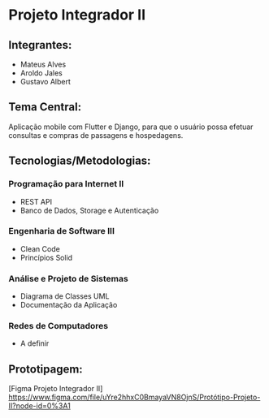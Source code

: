 # Projeto Integrador II

## Integrantes: 
- Mateus Alves
- Aroldo Jales
- Gustavo Albert

## Tema Central:
  Aplicação mobile com Flutter e Django, para que o usuário possa efetuar consultas e compras de passagens e hospedagens.

## Tecnologias/Metodologias:

### Programação para Internet II
- REST API
- Banco de Dados, Storage e Autenticação

### Engenharia de Software III
- Clean Code
- Princípios Solid

### Análise e Projeto de Sistemas
- Diagrama de Classes UML
- Documentação da Aplicação

### Redes de Computadores
- A definir

## Prototipagem:
[Figma Projeto Integrador II] https://www.figma.com/file/uYre2hhxC0BmayaVN8OjnS/Protótipo-Projeto-II?node-id=0%3A1
